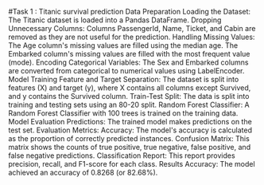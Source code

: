 #Task 1 : Titanic survival prediction
Data Preparation
Loading the Dataset: The Titanic dataset is loaded into a Pandas DataFrame.
Dropping Unnecessary Columns: Columns PassengerId, Name, Ticket, and Cabin are removed as they are not useful for the prediction.
Handling Missing Values:
The Age column's missing values are filled using the median age.
The Embarked column's missing values are filled with the most frequent value (mode).
Encoding Categorical Variables:
The Sex and Embarked columns are converted from categorical to numerical values using LabelEncoder.
Model Training
Feature and Target Separation: The dataset is split into features (X) and target (y), where X contains all columns except Survived, and y contains the Survived column.
Train-Test Split: The data is split into training and testing sets using an 80-20 split.
Random Forest Classifier: A Random Forest Classifier with 100 trees is trained on the training data.
Model Evaluation
Predictions: The trained model makes predictions on the test set.
Evaluation Metrics:
Accuracy: The model's accuracy is calculated as the proportion of correctly predicted instances.
Confusion Matrix: This matrix shows the counts of true positive, true negative, false positive, and false negative predictions.
Classification Report: This report provides precision, recall, and F1-score for each class.
Results
Accuracy: The model achieved an accuracy of 0.8268 (or 82.68%).
